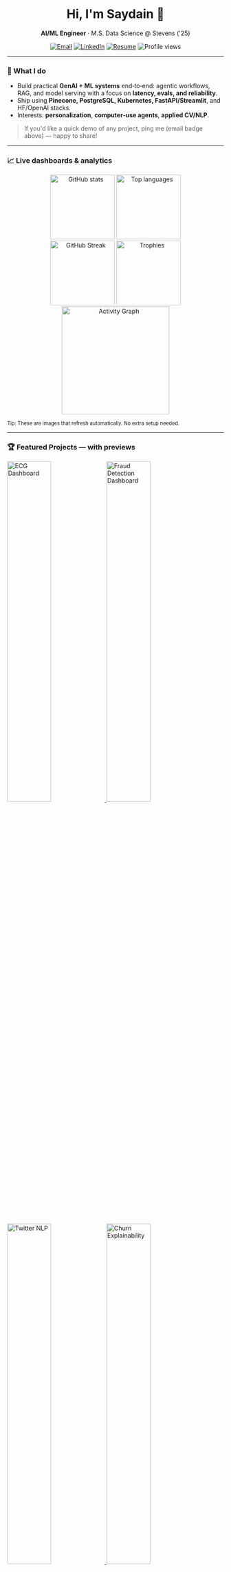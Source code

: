 <h1 align="center">Hi, I'm Saydain 👋</h1>
<p align="center"><b>AI/ML Engineer</b> · M.S. Data Science @ Stevens ('25)</p>
<p align="center">
  <a href="mailto:saydains786@gmail.com"><img alt="Email" src="https://img.shields.io/badge/Email-D14836?style=for-the-badge&logo=gmail&logoColor=white"></a>
  <a href="https://www.linkedin.com/in/saydain-sheikh/" target="_blank"><img alt="LinkedIn" src="https://img.shields.io/badge/LinkedIn-0A66C2?style=for-the-badge&logo=linkedin&logoColor=white"></a>
  <a href="https://drive.google.com/file/d/1sj2xQaeBQNXfyd-pHW8lasdp7eGFlr29/view?usp=drive_link" target="_blank"><img alt="Resume" src="https://img.shields.io/badge/Resume-6f42c1?style=for-the-badge&logo=readthedocs&logoColor=white"></a>
  <img alt="Profile views" src="https://komarev.com/ghpvc/?username=saydainsk&style=for-the-badge"/>
</p>

---

### 🚀 What I do

* Build practical **GenAI + ML systems** end‑to‑end: agentic workflows, RAG, and model serving with a focus on **latency, evals, and reliability**.
* Ship using **Pinecone, PostgreSQL, Kubernetes, FastAPI/Streamlit**, and HF/OpenAI stacks.
* Interests: **personalization**, **computer‑use agents**, **applied CV/NLP**.

> If you'd like a quick demo of any project, ping me (email badge above) — happy to share!

---

### 📈 Live dashboards & analytics

<div align="center">

<a href="https://github.com/anuraghazra/github-readme-stats"><img alt="GitHub stats" src="https://github-readme-stats.vercel.app/api?username=saydainsk&show_icons=true&rank_icon=github" height="150"></a> <a href="https://github.com/anuraghazra/github-readme-stats"><img alt="Top languages" src="https://github-readme-stats.vercel.app/api/top-langs/?username=saydainsk&layout=compact&langs_count=8" height="150"></a> <br/> <a href="https://github.com/DenverCoder1/github-readme-streak-stats"><img alt="GitHub Streak" src="https://streak-stats.demolab.com?user=saydainsk" height="150"></a> <a href="https://github.com/ryo-ma/github-profile-trophy"><img alt="Trophies" src="https://github-profile-trophy.vercel.app/?username=saydainsk" height="150"></a> <br/> <a href="https://github.com/Ashutosh00710/github-readme-activity-graph"><img alt="Activity Graph" src="https://github-readme-activity-graph.vercel.app/graph?username=saydainsk" height="250"></a>

</div>

<sub>Tip: These are images that refresh automatically. No extra setup needed.</sub>

---

### 🏆 Featured Projects — with previews

<p>
  <a href="https://github.com/saydainsk/ECG-Heart-Beat-Classification">
    <img src="assets/ecg-dashboard.png" alt="ECG Dashboard" width="45%"/>
  </a>
  <a href="https://github.com/saydainsk/Credit-Card-Fraud-Predictive-System">
    <img src="assets/fraud-dashboard.png" alt="Fraud Detection Dashboard" width="45%"/>
  </a>
</p>
<p>
  <a href="https://github.com/saydainsk/Twitter-Data-Sentimental-Analysis">
    <img src="assets/twitter-nlp.png" alt="Twitter NLP" width="45%"/>
  </a>
  <a href="https://github.com/saydainsk/Telecom-Churn-Prediction-with-PCA-and-Logistic-Regression">
    <img src="assets/churn-explain.png" alt="Churn Explainability" width="45%"/>
  </a>
</p>
<p>
  <a href="https://github.com/saydainsk/Agent-S">
    <img src="assets/agent-s-demo.gif" alt="Agent-S GUI Agent Demo" width="45%"/>
  </a>
  <a href="https://github.com/saydainsk/USC-Healthcare-Hackathon">
    <img src="assets/health-analytics.png" alt="Healthcare Analytics" width="45%"/>
  </a>
</p>

<sub>📂 Put PNG/GIF screenshots in <code>/assets</code> with the same names to light up the gallery (or rename here).</sub>

---

### 📚 Case studies (fast reads)

<details>
<summary><b>ECG Heartbeat Classification</b> — Arrhythmia detection with classic ML + NN</summary>

* **Problem:** Detect abnormal heartbeats from ECG segments (imbalanced classes).
* **Approach:** Feature engineering (RR intervals, morphology) → baseline models (LR, RF) → tuned XGBoost + simple NN → threshold tuning and cost‑sensitive evals.
* **Highlights:** >XX% F1 on minority class; calibration for clinical interpretability; clean EDA and error analysis.
* **Stack:** Python, scikit‑learn, XGBoost, NumPy, Pandas, Matplotlib.

```mermaid
flowchart LR
  A[Raw ECG] --> B[Preprocess & Segment]
  B --> C[Feature Eng]
  C --> D{Model Family}
  D -->|XGBoost| E[Train]
  D -->|NN| E
  E --> F[Eval: F1/ROC/PR]
  F --> G[Threshold/Calibrate]
```

</details>

<details>
<summary><b>Credit Card Fraud Predictive System</b> — End‑to‑end imbalanced learning</summary>

* **Problem:** Real‑time fraud detection under severe class imbalance.
* **Approach:** Robust preprocessing → stratified CV → cost‑sensitive models (XGB/LightGBM) → threshold search for business cost.
* **Highlights:** Lift at top‑k, PR‑AUC gains vs baseline, clear notebook + slides.
* **Stack:** Python, scikit‑learn, XGBoost, imbalanced‑learn.

```mermaid
flowchart LR
  A[Transactions Stream] --> B[Feature Store]
  B --> C[Model Serve]
  C --> D[Decision: Flag/Hold]
  D --> E[Analyst Review]
```

</details>

<details>
<summary><b>Agent‑S Experiments</b> — Multi‑agent GUI automation for mobile QA</summary>

* **Problem:** Automate Android UI tasks (Wi‑Fi toggles, calendar events) with tool‑using agents.
* **Approach:** Planner → Executor → Verifier loop; structured logs; replayable tests; visual renderer.
* **Highlights:** Self‑check + recovery, modular tasks (`settings_wifi`, `calendar_create`).
* **Stack:** Python, asyncio, PIL, custom in‑memory AndroidEnv.

```mermaid
sequenceDiagram
  participant Planner
  participant Executor
  participant Env as AndroidEnv
  participant Verifier
  Planner->>Executor: Plan actions
  Executor->>Env: Tap/Type/Swipe
  Env-->>Executor: New UI state
  Executor->>Verifier: Trace + screenshot
  Verifier-->>Planner: Pass/Retry hint
```

</details>

---

### 🧰 Tech I use

<p>
  <img alt="Python" src="https://img.shields.io/badge/Python-3776AB?logo=python&logoColor=white"> 
  <img alt="PyTorch" src="https://img.shields.io/badge/PyTorch-EE4C2C?logo=pytorch&logoColor=white">
  <img alt="TensorFlow" src="https://img.shields.io/badge/TensorFlow-FF6F00?logo=tensorflow&logoColor=white">
  <img alt="scikit-learn" src="https://img.shields.io/badge/scikit--learn-F7931E?logo=scikitlearn&logoColor=white">
  <img alt="Transformers" src="https://img.shields.io/badge/HuggingFace-FFD21E?logo=huggingface&logoColor=black">
  <img alt="LangChain" src="https://img.shields.io/badge/LangChain-1C3C3C?logo=chainlink&logoColor=white">
  <img alt="Pinecone" src="https://img.shields.io/badge/Pinecone-0F9D58?logo=pinecone&logoColor=white">
  <img alt="PostgreSQL" src="https://img.shields.io/badge/PostgreSQL-4169E1?logo=postgresql&logoColor=white">
  <img alt="Kafka" src="https://img.shields.io/badge/Apache%20Kafka-231F20?logo=apachekafka&logoColor=white">
  <img alt="Redis" src="https://img.shields.io/badge/Redis-DC382D?logo=redis&logoColor=white">
  <img alt="Docker" src="https://img.shields.io/badge/Docker-2496ED?logo=docker&logoColor=white">
  <img alt="Kubernetes" src="https://img.shields.io/badge/Kubernetes-326CE5?logo=kubernetes&logoColor=white">
  <img alt="FastAPI" src="https://img.shields.io/badge/FastAPI-009688?logo=fastapi&logoColor=white">
  <img alt="Streamlit" src="https://img.shields.io/badge/Streamlit-FF4B4B?logo=streamlit&logoColor=white">
  <img alt="Airflow" src="https://img.shields.io/badge/Apache%20Airflow-017CEE?logo=apacheairflow&logoColor=white">
  <img alt="Pandas" src="https://img.shields.io/badge/Pandas-150458?logo=pandas&logoColor=white">
  <img alt="NumPy" src="https://img.shields.io/badge/NumPy-013243?logo=numpy&logoColor=white">
  <img alt="Git" src="https://img.shields.io/badge/Git-F05032?logo=git&logoColor=white">
  <img alt="Linux" src="https://img.shields.io/badge/Linux-FCC624?logo=linux&logoColor=black">
</p>

---

### 🧪 How I build (signals of rigor)

* **Evals-first:** simple golden sets + regression tests for RAG/agents.
* **Latency budgets:** measure p95/p99 end‑to‑end; profile token/IO hotspots.
* **Ops:** containerized services, health probes, structured logs, small PRs.

---

### 📬 Get in touch

* Email: **saydains786@gmail.com**
* LinkedIn: **https://www.linkedin.com/in/saydain-sheikh/**
* Open to: **AI/ML Engineer, Data Scientist** roles · NYC/Remote (update as needed)

---

